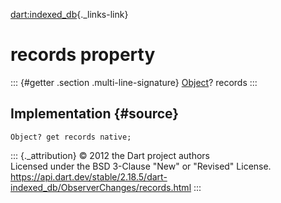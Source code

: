 [dart:indexed\_db](../../dart-indexed_db/dart-indexed_db-library){._links-link}

records property
================

::: {#getter .section .multi-line-signature}
[Object](../../dart-core/object-class)? records
:::

Implementation {#source}
--------------

``` {.language-dart data-language="dart"}
Object? get records native;
```

::: {._attribution}
© 2012 the Dart project authors\
Licensed under the BSD 3-Clause \"New\" or \"Revised\" License.\
<https://api.dart.dev/stable/2.18.5/dart-indexed_db/ObserverChanges/records.html>
:::
